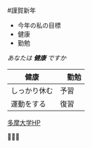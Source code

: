 #謹賀新年
 * 今年の私の目標
  * 健康
  * 勤勉 
  
  _あなたは **健康** ですか_
  
  健康　|　勤勉
------------ | -------------
しっかり休む | 予習
運動をする | 復習

[多摩大学HP](http://www.tama.ac.jp/)

  :beer::gun::smoking:
